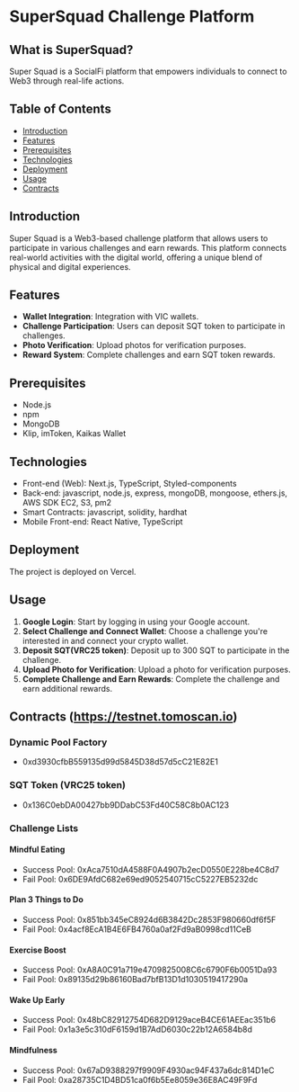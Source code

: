 # SuperSquad Challenge Platform

## What is SuperSquad?

Super Squad is a SocialFi platform that empowers individuals to connect to Web3 through real-life actions.

## Table of Contents

- [Introduction](#introduction)
- [Features](#features)
- [Prerequisites](#prerequisites)
- [Technologies](#technologies)
- [Deployment](#deployment)
- [Usage](#usage)
- [Contracts](#contracts)

## Introduction

Super Squad is a Web3-based challenge platform that allows users to participate in various challenges and earn rewards. This platform connects real-world activities with the digital world, offering a unique blend of physical and digital experiences.

## Features

- **Wallet Integration**: Integration with VIC wallets.
- **Challenge Participation**: Users can deposit SQT token to participate in challenges.
- **Photo Verification**: Upload photos for verification purposes.
- **Reward System**: Complete challenges and earn SQT token rewards.

## Prerequisites

- Node.js
- npm
- MongoDB
- Klip, imToken, Kaikas Wallet

## Technologies

- Front-end (Web): Next.js, TypeScript, Styled-components
- Back-end: javascript, node.js, express, mongoDB, mongoose, ethers.js, AWS SDK EC2, S3, pm2
- Smart Contracts: javascript, solidity, hardhat
- Mobile Front-end: React Native, TypeScript

## Deployment

The project is deployed on Vercel.

## Usage

1. **Google Login**: Start by logging in using your Google account.
2. **Select Challenge and Connect Wallet**: Choose a challenge you're interested in and connect your crypto wallet.
3. **Deposit SQT(VRC25 token)**: Deposit up to 300 SQT to participate in the challenge.
4. **Upload Photo for Verification**: Upload a photo for verification purposes.
5. **Complete Challenge and Earn Rewards**: Complete the challenge and earn additional rewards.

## Contracts (https://testnet.tomoscan.io)

### Dynamic Pool Factory

- 0xd3930cfbB559135d99d5845D38d57d5cC21E82E1

### SQT Token (VRC25 token)

- 0x136C0ebDA00427bb9DDabC53Fd40C58C8b0AC123

### Challenge Lists

#### Mindful Eating

- Success Pool: 0xAca7510dA4588F0A4907b2ecD0550E228be4C8d7
- Fail Pool: 0x6DE9AfdC682e69ed9052540715cC5227EB5232dc

#### Plan 3 Things to Do

- Success Pool: 0x851bb345eC8924d6B3842Dc2853F980660df6f5F
- Fail Pool: 0x4acf8EcA1B4E6FB4760a0af2Fd9aB0998cd11CeB

#### Exercise Boost

- Success Pool: 0xA8A0C91a719e4709825008C6c6790F6b0051Da93
- Fail Pool: 0x89135d29b86160Bad7bfB13D1d1030519417290a

#### Wake Up Early

- Success Pool: 0x48bC82912754D682D9129aceB4CE61AEEac351b6
- Fail Pool: 0x1a3e5c310dF6159d1B7AdD6030c22b12A6584b8d

#### Mindfulness

- Success Pool: 0x67aD9388297f9909F4930ac94F437a6dc814D1eC
- Fail Pool: 0xa28735C1D4BD51ca0f6b5Ee8059e36E8AC49F9Fd
